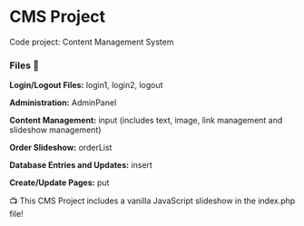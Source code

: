 # CMS Project
Code project: Content Management System

### Files 📁

**Login/Logout Files:** login1, login2, logout

**Administration:** AdminPanel

**Content Management:** input (includes text, image, link management and slideshow management)

**Order Slideshow:** orderList

**Database Entries and Updates:** insert

**Create/Update Pages:** put

📺 This CMS Project includes a vanilla JavaScript slideshow in the index.php file! 



